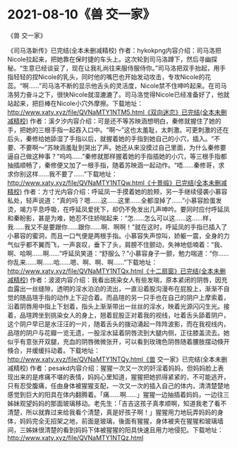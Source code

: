 # 2021-08-10《兽 交一家》



《兽 交一家》




《司马洛新传》已完结(全本未删减精校) 作者：hykokpng内容介绍：司马洛把Nicole拉起来，把她靠在保时捷的车头上。这次轮到司马洛蹲下，然后寻幽探秘。“生意已经谈妥了，现在让我礼尚往来服侍服侍你。”司马洛把双手抬起，用手指轻轻的捏Nicole的乳头，同时他的嘴巴也开始发动攻击，专攻Nicole的花蕊。“啊……”司马洛不断的显示他舌头的灵活度，Nicole禁不住呻吟起来。在司马洛努力奋斗之下，很快Nicole就湿漉漉了。司马洛觉得Nicole已经准备好了，他就站起来，把巨棒在Nicole小穴外摩擦。下载地址：http://www.xaty.xyz/file/QVNaMTY1NTM5.html《双向迷恋》已完结(全本未删减精校) 作者：溪夕汐内容介绍：可是还不等苏映涵想明白，秦修就握住了她的手，把她的三根手指一起吞入口中。“啊～”这也太羞耻，太刺激。可更刺激的还在后头，秦修给她舔湿了手指以后，就握着她的手指到她自己的小穴，插入。“不要、不要啊～”苏映涵羞耻到哭出了声。她还从来没摸过自己里面，为什么秦修要逼自己做这种事？“呜呜……”秦修就那样握着她的手指插她的小穴，等三根手指都抽插顺畅了，秦修便又加了一根手指，随着苏映涵一起动作。“唔……秦修哥，求求你别这样……我不要了……”下载地址：http://www.xaty.xyz/file/QVNaMTY1NTQw.html《十景缎》已完结(全本未删减精校) 作者：方寸光内容介绍：呼延凤一手摸着她的脸颊，另一手继续侵袭小慕容私处，轻声说道：“真的吗？嗯……这……这里……全都湿掉了……”小慕容脸蛋发烫，竭力平息呼吸，在呼延凤爱抚下，却仍不免发出几声呻吟。要同时应付呼延凤和秦盼影，甚是为难，她忍不住娇喘起来：“怎……怎么可以这……这……样，我……我又不是要跟你……跟你……啊、啊啊！”就在这时，呼延凤的手指已插入了小慕容的蜜洞，而且一口气便是两根手指。小慕容失声惊叫，娇躯一震，全身的力气似乎都不翼而飞，一声哀叹，垂下了头，肩膀不住颤动，失神地低喃着：“我、啊、哈啊……啊……”呼延凤笑道：“舒服么？”小慕容身子一颤，勉力喘道：“你……你乱来……啊……哈……嗯、啊、啊、啊……”下载地址：http://www.xaty.xyz/file/QVNaMTY1NTQx.html《十二扇窗》已完结(全本未删减精校) 作者：波波内容介绍：我看出挑染女人有些发喘，原本紧闭的阴唇，因充血露出一丝缝隙，透明的淫水泊泊的流出，一直沿着股沟漫布在屁股上，渐渐不自觉的随品瑄手指的动作上下迎合着。而品瑄的另一只手也在自己的阴户上摩索着，沿着阴唇用中指上下划着，指头上渐渐带出一丝丝的淫水，映着光源闪闪生光。接着，品瑄跨坐到挑染女人的身上，翘着屁股正对着我的视线，吐着舌头舔着阴户，这个阴户早已是水汪汪的一片，随着舌头的拨动涌起一阵阵波影，而在我视线内，品瑄的阴户与花瓣一览无遗，一股淫水延着阴唇流到大腿内侧，正往膝盖流去。她似乎有意张开双腿，充血的阴唇微微张开，可以看到玫瑰色阴唇随着腰肢摆动倏开倏合，并缓缓抖动着。下载地址：http://www.xaty.xyz/file/QVNaMTY1NTQy.html《兽 交一家》已完结(全本未删减精校) 作者：pesakd内容介绍：猩猩一次又一次的奸淫着妈妈，但妈妈脸上表现出来的是疼痛不堪的表情，妈妈心里知道，猩猩把她抓得紧紧的，不可能逃开，只有忍受腹痛，任由身体被猩猩支配，一次又一次的插入自己的体内，清清楚楚地感觉到巨大的阳具在体内翻腾着。「痛……啊……」猩猩一边抽插着妈妈，一边往三姊妹观望妈妈的那面玻璃移动。老先生：「吉吉这孩子真孝顺啊，知道我老了看不清楚，所以就靠过来给我看个清楚，真是好孩子啊！」猩猩用力地玩弄妈妈的身体，妈妈完全无招架之地，前面是玻璃，後面有猩猩，身体被夹在猩猩和玻璃墙间，三姊妹很清楚的看到妈妈下体被猩猩的阳具快速且用力地侵犯。下载地址：http://www.xaty.xyz/file/QVNaMTY1NTQz.html


